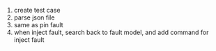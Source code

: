 1. create test case
2. parse json file
3. same as pin fault
4. when inject fault, search back to fault model, and add command for inject fault